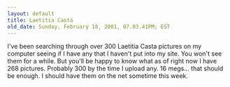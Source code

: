 ```yaml
---
layout: default
title: Laetitia Casta
old_date: Sunday, February 18, 2001, 07.03.41PM; EST
---
```


I've been searching through over 300 Laetitia Casta pictures on my computer
seeing if I have any that I haven't put into my site. You won't see them for a
while. But you'll be happy to know what as of right now I have 268 pictures.
Probably 300 by the time I upload any. 16 megs... that should be enough. I
should have them on the net sometime this week.
